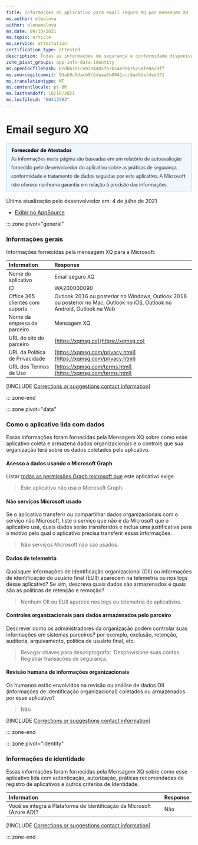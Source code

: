 ```yaml
---
title: Informações do aplicativo para email seguro XQ por mensagem XQ
ms.author: elmalova
author: elenamalova
ms.date: 09/10/2021
ms.topic: article
ms.service: attestation
certification_type: attested
description: Todas as informações de segurança e conformidade disponíveis para Email Seguro XQ, suas políticas de tratamento de dados, suas Microsoft Cloud App Security de catálogo de aplicativos e informações de segurança/conformidade no Registro STAR do CSA.
zone_pivot_groups: app-info-data-identity
ms.openlocfilehash: 02dbb1e1ce0204485f67b54edeb75258fe0a29ff
ms.sourcegitcommit: 9dab9c9dacb9c6daaa6b0041ccc8a49bafdad331
ms.translationtype: MT
ms.contentlocale: pt-BR
ms.lasthandoff: 10/16/2021
ms.locfileid: "60413503"
---
```

# <a name="xq-secure-email"></a>Email seguro XQ

<p></p>
<img alt="Publisher Attestation: The information on this page is based on a self-assessment report provided by the app developer on the security, compliance, and data handling practices followed by this app. Microsoft makes no guarantees regarding the accuracy of the information." src="../media/attested.png" width="650" />
<p>Última atualização pelo desenvolvedor em: 4 de julho de 2021</p>

* <a href="https://appsource.microsoft.com/product/office/WA200000090" target="_blank">Exibir no AppSource</a>

::: zone pivot="general"

### <a name="general-information"></a>Informações gerais

Informações fornecidas pela mensagem XQ para a Microsoft:

| **Information** | **Response** |
|:----------------|:-------------|
| Nome do aplicativo | Email seguro XQ |
| ID | WA200000090 |
| Office 365 clientes com suporte | Outlook 2016 ou posterior no Windows, Outlook 2016 ou posterior no Mac, Outlook no iOS, Outlook no Android, Outlook na Web |
| Nome da empresa de parceiro | Mensagem XQ |
| URL do site do parceiro | [https://xqmsg.co](https://xqmsg.co) |
| URL da Política de Privacidade | [https://xqmsg.com/privacy.html](https://xqmsg.com/privacy.html) |
| URL dos Termos de Uso | [https://xqmsg.com/terms.html](https://xqmsg.com/terms.html) |

 [!INCLUDE [Corrections or suggestions contact information](../includes/corrections-or-suggestions.md)]

::: zone-end

::: zone pivot="data"

### <a name="how-the-app-handles-data"></a>Como o aplicativo lida com dados

Essas informações foram fornecidas pela Mensagem XQ sobre como esse aplicativo coleta e armazena dados organizacionais e o controle que sua organização terá sobre os dados coletados pelo aplicativo.

#### <a name="data-access-using-microsoft-graph"></a>Acesso a dados usando o Microsoft Graph

Listar [todas as permissões Graph microsoft que](https://docs.microsoft.com/graph/permissions-reference) este aplicativo exige.

>Este aplicativo não usa o Microsoft Graph.


#### <a name="non-microsoft-services-used"></a>Não serviços Microsoft usado

Se o aplicativo transferir ou compartilhar dados organizacionais com o serviço não Microsoft, liste o serviço que não é da Microsoft que o aplicativo usa, quais dados serão transferidos e inclua uma justificativa para o motivo pelo qual o aplicativo precisa transferir essas informações.

>Não serviços Microsoft não são usados.



#### <a name="telemetry-data"></a>Dados de telemetria

Quaisquer informações de identificação organizacional (OII) ou informações de identificação do usuário final (EUII) aparecem na telemetria ou nos logs desse aplicativo? Se sim, descreva quais dados são armazenados e quais são as políticas de retenção e remoção?

>Nenhum OII ou EUII aparece nos logs ou telemetria de aplicativos.

#### <a name="organizational-controls-for-data-stored-by-partner"></a>Controles organizacionais para dados armazenados pelo parceiro

Descrever como os administradores da organização podem controlar suas informações em sistemas parceiros? por exemplo, exclusão, retenção, auditoria, arquivamento, política de usuário final, etc.

>Revogar chaves para descriptografar. Desprovisione suas contas. Registrar transações de segurança.

#### <a name="human-review-of-organizational-information"></a>Revisão humana de informações organizacionais

Os humanos estão envolvidos na revisão ou análise de dados OII (informações de identificação organizacional) coletados ou armazenados por esse aplicativo?

>Não

[!INCLUDE [Corrections or suggestions contact information](../includes/corrections-or-suggestions.md)]

::: zone-end


::: zone pivot="identity"

### <a name="identity-information"></a>Informações de identidade

Essas informações foram fornecidas pela Mensagem XQ sobre como esse aplicativo lida com autenticação, autorização, práticas recomendadas de registro de aplicativos e outros critérios de Identidade.

| **Information** | **Response** |
|:----------------|:-------------|
| Você se integra à Plataforma de Identificação da Microsoft (Azure AD)?  | Não |

[!INCLUDE [Corrections or suggestions contact information](../includes/corrections-or-suggestions.md)]

::: zone-end

